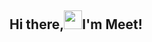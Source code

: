 ## Hi there,<img src="https://github.com/TheDudeThatCode/TheDudeThatCode/blob/master/Assets/Hi.gif" width="29px" height="30px">I'm Meet!
